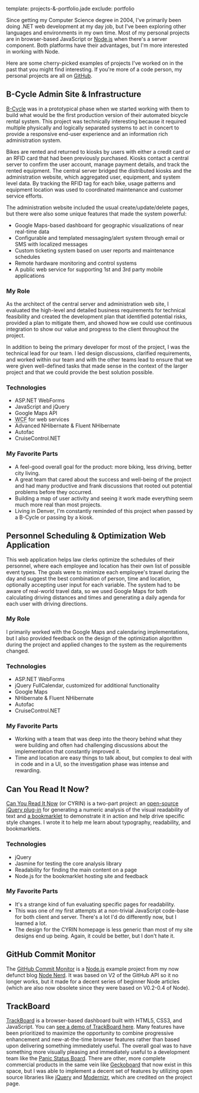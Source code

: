 template: projects-&-portfolio.jade
exclude: portfolio

Since getting my Computer Science degree in 2004, I've primarily been doing .NET web development at my day job, but I've been exploring other languages and environments in my own time. Most of my personal projects are in browser-based JavaScript or [Node.js](http://nodejs.org) when there's a server component. Both platforms have their advantages, but I'm more interested in working with Node.

Here are some cherry-picked examples of projects I've worked on in the past that you might find interesting. If you're more of a code person, my personal projects are all on [GitHub](https://github.com/kevingorski).


## B-Cycle Admin Site & Infrastructure

[B-Cycle](http://b-cycle.com) was in a prototypical phase when we started working with them to build what would be the first production version of their automated bicycle rental system. This project was technically interesting because it required multiple physically and logically separated systems to act in concert to provide a responsive end-user experience and an information rich administration system.

Bikes are rented and returned to kiosks by users with either a credit card or an RFID card that had been previously purchased. Kiosks contact a central server to confirm the user account, manage payment details, and track the rented equipment. The central server bridged the distributed kiosks and the administration website, which aggregated user, equipment, and system level data. By tracking the RFID tag for each bike, usage patterns and equipment location was used to coordinated maintenance and customer service efforts.

The administration website included the usual create/update/delete pages, but there were also some unique features that made the system powerful:

* Google Maps-based dashboard for geographic visualizations of near real-time data
* Configurable and templated messaging/alert system through email or SMS with localized messages
* Custom ticketing system based on user reports and maintenance schedules
* Remote hardware monitoring and control systems
* A public web service for supporting 1st and 3rd party mobile applications

### My Role

As the architect of the central server and administration web site, I evaluated the high-level and detailed business requirements for technical feasibility and created the development plan that identified potential risks, provided a plan to mitigate them, and showed how we could use continuous integration to show our value and progress to the client throughout the project.

In addition to being the primary developer for most of the project, I was the technical lead for our team. I led design discussions, clarified requirements, and worked within our team and with the other teams lead to ensure that we were given well-defined tasks that made sense in the context of the larger project and that we could provide the best solution possible.

### Technologies

* ASP.NET WebForms
* JavaScript and jQuery
* Google Maps API
* <abbr title="Windows Communication Foundation">WCF</abbr> for web services
* Advanced NHibernate & Fluent NHibernate
* Autofac
* CruiseControl.NET

### My Favorite Parts

* A feel-good overall goal for the product: more biking, less driving, better city living.
* A great team that cared about the success and well-being of the project and had many productive and frank discussions that rooted out potential problems before they occurred.
* Building a map of user activity and seeing it work made everything seem much more real than most projects.
* Living in Denver, I'm constantly reminded of this project when passed by a B-Cycle or passing by a kiosk.


## Personnel Scheduling & Optimization Web Application

This web application helps law clerks optimize the schedules of their personnel, where each employee and location has their own list of possible event types. The goals were to minimize each employee's travel during the day and suggest the best combination of person, time and location, optionally accepting user input for each variable. The system had to be aware of real-world travel data, so we used Google Maps for both calculating driving distances and times and generating a daily agenda for each user with driving directions.

### My Role

I primarily worked with the Google Maps and calendaring implementations, but I also provided feedback on the design of the optimization algorithm during the project and applied changes to the system as the requirements changed.

### Technologies

* ASP.NET WebForms
* jQuery FullCalendar, customized for additional functionality
* Google Maps
* NHibernate & Fluent NHibernate
* Autofac
* CruiseControl.NET

### My Favorite Parts

* Working with a team that was deep into the theory behind what they were building and often had challenging discussions about the implementation that constantly improved it. 
* Time and location are easy things to talk about, but complex to deal with in code and in a UI, so the investigation phase was intense and rewarding.


## Can You Read It Now?

[Can You Read It Now](http://canyoureaditnow.com/) (or CYRIN) is a two-part project: an [open-source jQuery plug-in](https://github.com/kevingorski/CanYouReadItNow) for generating a numeric analysis of the visual readability of text and [a bookmarklet](http://canyoureaditnow.com/) to demonstrate it in action and help drive specific style changes. I wrote it to help me learn about typography, readability, and bookmarklets.

### Technologies

* jQuery
* Jasmine for testing the core analysis library
* Readability for finding the main content on a page
* Node.js for the bookmarklet hosting site and feedback

### My Favorite Parts

* It's a strange kind of fun evaluating specific pages for readability.
* This was one of my first attempts at a non-trivial JavaScript code-base for both client and server. There's a lot I'd do differently now, but I learned a lot.
* The design for the CYRIN homepage is less generic than most of my site designs end up being. Again, it could be better, but I don't hate it.


## GitHub Commit Monitor

The [GitHub Commit Monitor](https://github.com/kevingorski/github-commitmonitor) is a [Node.js](http://nodejs.org/) example project from my now defunct blog [Node Nerd](http://nodenerd.net). It was based on V2 of the GitHub API   so it no longer works, but it made for a decent series of beginner Node articles (which are also now obsolete since they were based on V0.2-0.4 of Node).


## TrackBoard

[TrackBoard](https://github.com/kevingorski/TrackBoard) is a browser-based dashboard built with HTML5, CSS3, and JavaScript. You can [see a demo of TrackBoard here](http://kevingorski.github.com/TrackBoard). Many features have been prioritized to maximize the opportunity to combine progressive enhancement and new-at-the-time browser features rather than based upon delivering something immediately useful. The overall goal was to have something more visually pleasing and immediately useful to a development team like the [Panic Status Board](http://www.panic.com/blog/2010/03/the-panic-status-board/). There are other, more complete commercial products in the same vein like [Geckoboard](http://www.geckoboard.com/) that now exist in this space, but I was able to implement a decent set of features by utilizing open source libraries like [jQuery](http://jquery.com/) and [Modernizr](http://modernizr.com/), which are credited on the project page.